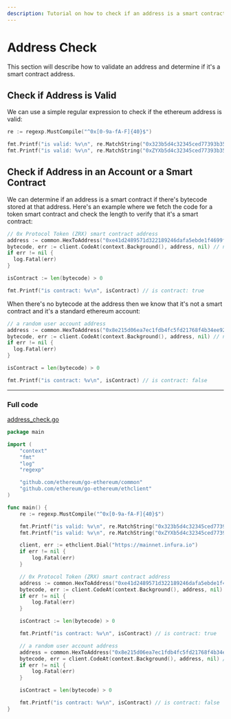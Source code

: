 ```yaml
---
description: Tutorial on how to check if an address is a smart contract or an account with Go.
---
```


# Address Check

This section will describe how to validate an address and determine if it's a smart contract address.

## Check if Address is Valid

We can use a simple regular expression to check if the ethereum address is valid:

```go
re := regexp.MustCompile("^0x[0-9a-fA-F]{40}$")

fmt.Printf("is valid: %v\n", re.MatchString("0x323b5d4c32345ced77393b3530b1eed0f346429d")) // is valid: true
fmt.Printf("is valid: %v\n", re.MatchString("0xZYXb5d4c32345ced77393b3530b1eed0f346429d")) // is valid: false
```

## Check if Address in an Account or a Smart Contract

We can determine if an address is a smart contract if there's bytecode stored at that address. Here's an example where we fetch the code for a token smart contract and check the length to verify that it's a smart contract:

```go
// 0x Protocol Token (ZRX) smart contract address
address := common.HexToAddress("0xe41d2489571d322189246dafa5ebde1f4699f498")
bytecode, err := client.CodeAt(context.Background(), address, nil) // nil is latest block
if err != nil {
  log.Fatal(err)
}

isContract := len(bytecode) > 0

fmt.Printf("is contract: %v\n", isContract) // is contract: true
```

When there's no bytecode at the address then we know that it's not a smart contract and it's a standard ethereum account:

```go
// a random user account address
address := common.HexToAddress("0x8e215d06ea7ec1fdb4fc5fd21768f4b34ee92ef4")
bytecode, err := client.CodeAt(context.Background(), address, nil) // nil is latest block
if err != nil {
  log.Fatal(err)
}

isContract = len(bytecode) > 0

fmt.Printf("is contract: %v\n", isContract) // is contract: false
```

---

### Full code

[address_check.go](https://github.com/miguelmota/ethereum-development-with-go-book/blob/master/code/address_check.go)

```go
package main

import (
	"context"
	"fmt"
	"log"
	"regexp"

	"github.com/ethereum/go-ethereum/common"
	"github.com/ethereum/go-ethereum/ethclient"
)

func main() {
	re := regexp.MustCompile("^0x[0-9a-fA-F]{40}$")

	fmt.Printf("is valid: %v\n", re.MatchString("0x323b5d4c32345ced77393b3530b1eed0f346429d")) // is valid: true
	fmt.Printf("is valid: %v\n", re.MatchString("0xZYXb5d4c32345ced77393b3530b1eed0f346429d")) // is valid: false

	client, err := ethclient.Dial("https://mainnet.infura.io")
	if err != nil {
		log.Fatal(err)
	}

	// 0x Protocol Token (ZRX) smart contract address
	address := common.HexToAddress("0xe41d2489571d322189246dafa5ebde1f4699f498")
	bytecode, err := client.CodeAt(context.Background(), address, nil) // nil is latest block
	if err != nil {
		log.Fatal(err)
	}

	isContract := len(bytecode) > 0

	fmt.Printf("is contract: %v\n", isContract) // is contract: true

	// a random user account address
	address = common.HexToAddress("0x8e215d06ea7ec1fdb4fc5fd21768f4b34ee92ef4")
	bytecode, err = client.CodeAt(context.Background(), address, nil) // nil is latest block
	if err != nil {
		log.Fatal(err)
	}

	isContract = len(bytecode) > 0

	fmt.Printf("is contract: %v\n", isContract) // is contract: false
}
```
